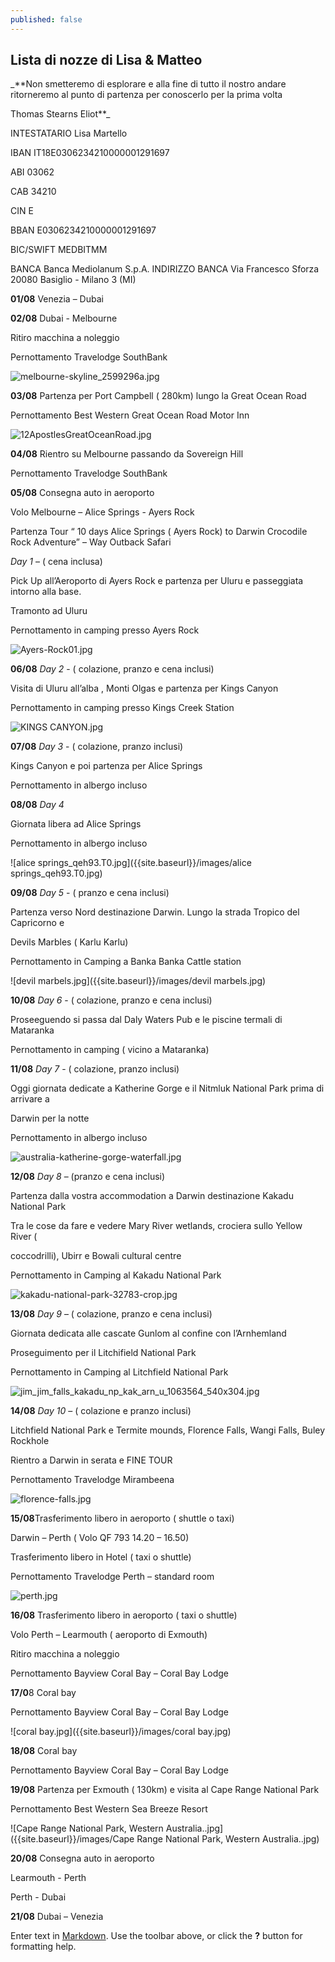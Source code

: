 ```yaml
---
published: false
---
```

## Lista di nozze di Lisa & Matteo



_**Non smetteremo di esplorare e alla fine di tutto il nostro andare ritorneremo al punto di partenza per conoscerlo per la prima volta 

Thomas Stearns Eliot**_


INTESTATARIO	Lisa Martello

IBAN	IT18E0306234210000001291697

ABI	03062

CAB	34210

CIN	E

BBAN	E0306234210000001291697

BIC/SWIFT	MEDBITMM

BANCA	Banca Mediolanum S.p.A.
INDIRIZZO BANCA	Via Francesco Sforza
20080 Basiglio - Milano 3 (MI)


**01/08** Venezia – Dubai

**02/08** Dubai - Melbourne

Ritiro macchina a noleggio

Pernottamento Travelodge SouthBank

![melbourne-skyline_2599296a.jpg]({{site.baseurl}}/images/melbourne-skyline_2599296a.jpg)


**03/08** Partenza per Port Campbell ( 280km) lungo la Great Ocean Road

Pernottamento Best Western Great Ocean Road Motor Inn

![12ApostlesGreatOceanRoad.jpg]({{site.baseurl}}/images/12ApostlesGreatOceanRoad.jpg)


**04/08** Rientro su Melbourne passando da Sovereign Hill

Pernottamento Travelodge SouthBank

**05/08** Consegna auto in aeroporto

Volo Melbourne – Alice Springs - Ayers Rock

Partenza Tour “ 10 days Alice Springs ( Ayers Rock) to Darwin Crocodile Rock Adventure” – Way Outback Safari

_Day 1_ – ( cena inclusa)

Pick Up all’Aeroporto di Ayers Rock e partenza per Uluru e passeggiata intorno alla base.

Tramonto ad Uluru

Pernottamento in camping presso Ayers Rock

![Ayers-Rock01.jpg]({{site.baseurl}}/images/Ayers-Rock01.jpg)

**06/08** _Day 2_ - ( colazione, pranzo e cena inclusi)

Visita di Uluru all’alba , Monti Olgas e partenza per Kings Canyon

Pernottamento in camping presso Kings Creek Station

![KINGS CANYON.jpg]({{site.baseurl}}/images/liste/KINGS%20CANYON.jpg)

**07/08**  _Day 3_ - ( colazione, pranzo inclusi)

Kings Canyon e poi partenza per Alice Springs

Pernottamento in albergo incluso

**08/08**  _Day 4_

Giornata libera ad Alice Springs

Pernottamento in albergo incluso

![alice springs_qeh93.T0.jpg]({{site.baseurl}}/images/alice springs_qeh93.T0.jpg)

**09/08** _Day 5_ - ( pranzo e cena inclusi)

Partenza verso Nord destinazione Darwin. Lungo la strada Tropico del Capricorno e

Devils Marbles ( Karlu Karlu)

Pernottamento in Camping a Banka Banka Cattle station

![devil marbels.jpg]({{site.baseurl}}/images/devil marbels.jpg)

**10/08**  _Day 6_ - ( colazione, pranzo e cena inclusi)

Proseeguendo si passa dal Daly Waters Pub e le piscine termali di Mataranka

Pernottamento in camping ( vicino a Mataranka)

**11/08**  _Day 7_ - ( colazione, pranzo inclusi)

Oggi giornata dedicate a Katherine Gorge e il Nitmluk National Park prima di arrivare a

Darwin per la notte

Pernottamento in albergo incluso

![australia-katherine-gorge-waterfall.jpg]({{site.baseurl}}/images/australia-katherine-gorge-waterfall.jpg)

**12/08**  _Day 8_ – (pranzo e cena inclusi)

Partenza dalla vostra accommodation a Darwin destinazione Kakadu National Park

Tra le cose da fare e vedere Mary River wetlands, crociera sullo Yellow River (

coccodrilli), Ubirr e Bowali cultural centre

Pernottamento in Camping al Kakadu National Park

![kakadu-national-park-32783-crop.jpg]({{site.baseurl}}/images/kakadu-national-park-32783-crop.jpg)

**13/08**  _Day 9_ – ( colazione, pranzo e cena inclusi)

Giornata dedicata alle cascate Gunlom al confine con l’Arnhemland

Proseguimento per il Litchifield National Park

Pernottamento in Camping al Litchfield National Park

![jim_jim_falls_kakadu_np_kak_arn_u_1063564_540x304.jpg]({{site.baseurl}}/images/jim_jim_falls_kakadu_np_kak_arn_u_1063564_540x304.jpg)

**14/08** _Day 10_ – ( colazione e pranzo inclusi)

Litchfield National Park e Termite mounds, Florence Falls, Wangi Falls, Buley Rockhole

Rientro a Darwin in serata e FINE TOUR

Pernottamento Travelodge Mirambeena

![florence-falls.jpg]({{site.baseurl}}/images/florence-falls.jpg)

**15/08**Trasferimento libero in aeroporto ( shuttle o taxi)

Darwin – Perth ( Volo QF 793 14.20 – 16.50)

Trasferimento libero in Hotel ( taxi o shuttle)

Pernottamento Travelodge Perth – standard room

![perth.jpg]({{site.baseurl}}/images/perth.jpg)

**16/08** Trasferimento libero in aeroporto ( taxi o shuttle)

Volo Perth – Learmouth ( aeroporto di Exmouth)

Ritiro macchina a noleggio

Pernottamento Bayview Coral Bay – Coral Bay Lodge

**17/0**8 Coral bay

Pernottamento Bayview Coral Bay – Coral Bay Lodge

![coral bay.jpg]({{site.baseurl}}/images/coral bay.jpg)

**18/08** Coral bay

Pernottamento Bayview Coral Bay – Coral Bay Lodge

**19/08** Partenza per Exmouth ( 130km) e visita al Cape Range National Park

Pernottamento Best Western Sea Breeze Resort

![Cape Range National Park,  Western Australia..jpg]({{site.baseurl}}/images/Cape Range National Park,  Western Australia..jpg)

**20/08** Consegna auto in aeroporto

Learmouth - Perth

Perth - Dubai

**21/08** Dubai – Venezia





Enter text in [Markdown](http://daringfireball.net/projects/markdown/). Use the toolbar above, or click the **?** button for formatting help.
